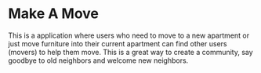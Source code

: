 # Make A Move

This is a application where users who need to move to a new apartment or just move furniture into their current apartment can find other users (movers) to help them move. This is a great way to create a community, say goodbye to old neighbors and welcome new neighbors.
